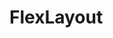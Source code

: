 # FlexLayout

<image height="1920" alt="" source="https://github.com/VuCaoNguyen/FlexLayout/blob/master/Image%20Result/Screenshot_1634366976.png">

